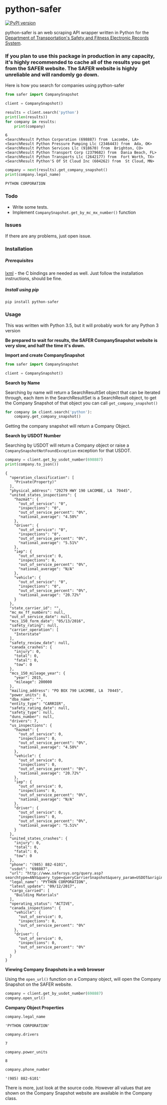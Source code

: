 # python-safer
[![PyPI version](https://badge.fury.io/py/python-safer.svg)](https://badge.fury.io/py/python-safer)

python-safer is an web scraping API wrapper written in Python for the [Department of Transportation's Safety and Fitness Electronic Records System](http://www.safersys.org/).

### If you plan to use this package in production in any capacity, it's highly recommended to cache all of the results you get from the SAFER website. The SAFER website is highly unreliable and will randomly go down.

Here is how you search for companies using python-safer
```python
from safer import CompanySnapshot

client = CompanySnapshot()

results = client.search('python')
print(len(results))
for company in results:
    print(company)
```

```console
6
<SearchResult Python Corporation (698887) from  Lacombe, LA>
<SearchResult Python Pressure Pumping Llc (2346443) from  Ada, OK>
<SearchResult Python Services Llc (918670) from  Brighton, CO>
<SearchResult Python Transport Corp (2379682) from  Dania Beach, FL>
<SearchResult Python Transports Llc (2642177) from  Fort Worth, TX>
<SearchResult Python'S Of St Cloud Inc (604262) from  St Cloud, MN>
```

```python
company = next(results).get_company_snapshot()
print(company.legal_name)
```
```console
PYTHON CORPORATION
```


### Todo

- Write some tests.
- Implement `CompanySnapshot.get_by_mc_mx_number()` function

### Issues

If there are any problems, just open issue.

### Installation

##### Prerequisites
[lxml](https://lxml.de) - the C bindings are needed as well. Just follow the installation instructions, should be fine.
##### Install using pip

```python
pip install python-safer
```

### Usage

This was written with Python 3.5, but it will probably work for any Python 3 version

**Be prepared to wait for results, the SAFER CompanySnapshot website is very slow, and half the time it's down.**

**Import and create CompanySnapshot**
```python
from safer import CompanySnapshot

client = CompanySnapshot()
```

**Search by Name**

Searching by name will return a SearchResultSet object that can be iterated through,
each item in the SearchResultSet is a SearchResult object, to get the Company Snapshot of that object
you can call `get_company_snapshot()`
```python
for company in client.search('python'):
    company.get_company_snapshot()
```
Getting the company snapshot will return a Company Object.

**Search by USDOT Number**

Searching by USDOT will return a Company object or raise a `CompanySnapshotNotFoundException` exception for that USDOT.

```python
company = client.get_by_usdot_number(698887)
print(company.to_json())
```
```console
{
  "operation_classification": [
    "Private(Property)"
  ],
  "physical_address": "29279 HWY 190 LACOMBE, LA  70445",
  "united_states_inspections": {
    "hazmat": {
      "out_of_service": "0",
      "inspections": "0",
      "out_of_service_percent": "0%",
      "national_average": "4.50%"
    },
    "driver": {
      "out_of_service": "0",
      "inspections": "0",
      "out_of_service_percent": "0%",
      "national_average": "5.51%"
    },
    "iep": {
      "out_of_service": 0,
      "inspections": 0,
      "out_of_service_percent": "0%",
      "national_average": "N/A"
    },
    "vehicle": {
      "out_of_service": "0",
      "inspections": "0",
      "out_of_service_percent": "0%",
      "national_average": "20.72%"
    }
  },
  "state_carrier_id": "",
  "mc_mx_ff_numbers": null,
  "out_of_service_date": null,
  "mcs_150_form_date": "05/13/2016",
  "safety_rating": null,
  "carrier_operation": [
    "Interstate"
  ],
  "safety_review_date": null,
  "canada_crashes": {
    "injury": 0,
    "total": 0,
    "fatal": 0,
    "tow": 0
  },
  "mcs_150_mileage_year": {
    "year": 2015,
    "mileage": 200000
  },
  "mailing_address": "PO BOX 790 LACOMBE, LA  70445",
  "power_units": 8,
  "dba_name": "",
  "entity_type": "CARRIER",
  "safety_rating_date": null,
  "safety_type": null,
  "duns_number": null,
  "drivers": 7,
  "us_inspections": {
    "hazmat": {
      "out_of_service": 0,
      "inspections": 0,
      "out_of_service_percent": "0%",
      "national_average": "4.50%"
    },
    "vehicle": {
      "out_of_service": 0,
      "inspections": 0,
      "out_of_service_percent": "0%",
      "national_average": "20.72%"
    },
    "iep": {
      "out_of_service": 0,
      "inspections": 0,
      "out_of_service_percent": "0%",
      "national_average": "N/A"
    },
    "driver": {
      "out_of_service": 0,
      "inspections": 0,
      "out_of_service_percent": "0%",
      "national_average": "5.51%"
    }
  },
  "united_states_crashes": {
    "injury": 0,
    "total": 0,
    "fatal": 0,
    "tow": 0
  },
  "phone": "(985) 882-6101",
  "usdot": "698887",
  "url": "http://www.safersys.org/query.asp?searchtype=ANY&query_type=queryCarrierSnapshot&query_param=USDOT&original_query_param=NAME&query_string=698887",
  "legal_name": "PYTHON CORPORATION",
  "latest_update": "09/12/2017",
  "cargo_carried": [
    "Building Materials"
  ],
  "operating_status": "ACTIVE",
  "canada_inspections": {
    "vehicle": {
      "out_of_service": 0,
      "inspections": 0,
      "out_of_service_percent": "0%"
    },
    "driver": {
      "out_of_service": 0,
      "inspections": 0,
      "out_of_service_percent": "0%"
    }
  }
}
```

**Viewing Company Snapshots in a web browser**

Using the `open_url()` function on a Company object, will open the Company Snapshot on the SAFER website.

```python
company = client.get_by_usdot_number(698887)
company.open_url()
```

**Company Object Properties**
```python
company.legal_name
```
```console
'PYTHON CORPORATION'
```
```python
company.drivers
```
```console
7
```
```python
company.power_units
```
```console
8
```
```python
company.phone_number
```
```console
'(985) 882-6101'
```

There is more, just look at the source code. However all values that are shown on the Company Snapshot website are available in the Company class.
